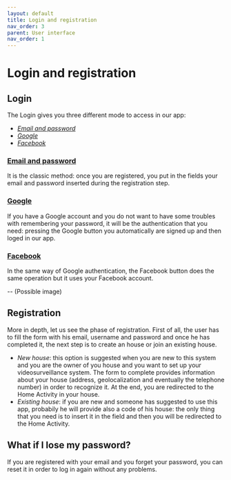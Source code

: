 ```yaml
---
layout: default
title: Login and registration
nav_order: 3
parent: User interface
nav_order: 1
---
```

#  Login and registration

## Login
The Login gives you three different mode to access in our app:
- [*Email and password*](#email)
- [*Google*](#google)
- [*Facebook*](#facebook)

### [Email and password](https://firebase.google.com/docs/auth/android/password-auth)
It is the classic method: once you are registered, you put in the fields your email and password inserted during the registration step.

### [Google](https://firebase.google.com/docs/auth/android/google-signin)
If you have a Google account and you do not want to have some troubles with remembering your password, it will be the authentication that you need: pressing the Google button you automatically are signed up and then loged in our app.

### [Facebook](https://firebase.google.com/docs/auth/android/facebook-login)
In the same way of Google authentication, the Facebook button does the same operation but it uses your Facebook account.

-- (Possible image)
## Registration
More in depth, let us see the phase of registration.
First of all, the user has to fill the form with his email, username and password and once he has completed it, the next step is to create an house or join an existing house.
- *New house*: this option is suggested when you are new to this system and you are the owner of you house and you want to set up your videosurveillance system. The form to complete provides information about your house (address, geolocalization and eventually the telephone number) in order to recognize it. At the end, you are redirected to the Home Activity in your house.
- *Existing house*: if you are new and someone has suggested to use this app, probabily he will provide also a code of his house: the only thing that you need is to insert it in the field and then you will be redirected to the Home Activity.

## What if I lose my password?
If you are registered with your email and you forget your password, you can reset it in order to log in again without any problems.
